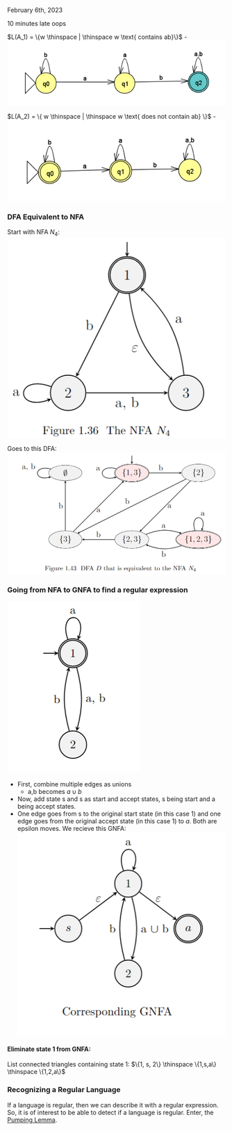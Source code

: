 February 6th, 2023

10 minutes late oops

$L(A_1) = \{w \thinspace | \thinspace w \text{ contains ab}\}$ -
![A_1](images/contains_ab.png)

$L(A_2) = \{ w \thinspace | \thinspace w \text{ does not contain ab} \}$ -
![A_2](images/no_ab.png)


### DFA Equivalent to NFA

Start with NFA $N_4$:
![N_4](images/n4.png)

Goes to this DFA:
![DFA](images/dfa.png)


### Going from NFA to GNFA to find a regular expression

![nf2](images/nfa2.png)

- First, combine multiple edges as unions
	- a,b becomes $a \cup b$
- Now, add state s and s as start and accept states, s being start and a being accept states.
- One edge goes from s to the original start state (in this case $1$) and one edge goes from the original accept state (in this case $1$) to $a$. Both are epsilon moves.
We recieve this GNFA:
![GNFA_1](images/gnfa1.png)

#### Eliminate state 1 from GNFA:
List connected triangles containing state 1: $\{1, s, 2\} \thinspace \{1,s,a\} \thinspace \{1,2,a\}$






### Recognizing a Regular Language

If a language is regular, then we can describe it with a regular expression. So, it is of interest to be able to detect if a language is regular. Enter, the [Pumping Lemma](obsidian://open?vault=CIS%203211&file=Lecture%205%2FPumping%20Lemma).


